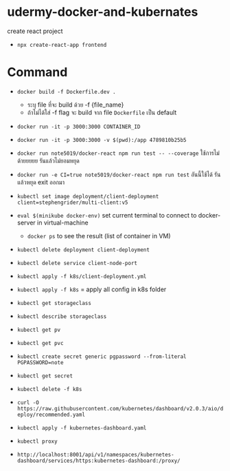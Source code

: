 # udermy-docker-and-kubernates

create react project
- `npx create-react-app frontend`

# Command
- `docker build -f Dockerfile.dev .`
  - ระบุ file ที่จะ build ด้วย -f {file_name}
  - ถ้าไม่ได้ใส่ -f flag จะ build จาก file `Dockerfile` เป็น default
- `docker run -it -p 3000:3000 CONTAINER_ID`
- `docker run -it -p 3000:3000 -v $(pwd):/app 4789810b25b5`
- `docker run note5019/docker-react npm run test -- --coverage` ใช้การไม่ด้ายยยยย รันแล้วไม่ยอมหยุด
- `docker run -e CI=true note5019/docker-react npm run test` อันนี้ใช้ได้ รันแล้วหยุด exit ออกมา
- `kubectl set image deployment/client-deployment client=stephengrider/multi-client:v5 `


- `eval $(minikube docker-env)` set current terminal to connect to docker-server in virtual-machine
  - `docker ps` to see the result (list of container in VM)

- `kubectl delete deployment client-deployment`
- `kubectl delete service client-node-port`
- `kubectl apply -f k8s/client-deployment.yml`
- `kubectl apply -f k8s` = apply all config in k8s folder


- `kubectl get storageclass`
- `kubectl describe storageclass`
- `kubectl get pv`
- `kubectl get pvc`
- `kubectl create secret generic pgpassword --from-literal PGPASSWORD=note`
- `kubectl get secret`
- `kubectl delete -f k8s`

- `curl -O https://raw.githubusercontent.com/kubernetes/dashboard/v2.0.3/aio/deploy/recommended.yaml`
- `kubectl apply -f kubernetes-dashboard.yaml`
- `kubectl proxy`
- `http://localhost:8001/api/v1/namespaces/kubernetes-dashboard/services/https:kubernetes-dashboard:/proxy/`